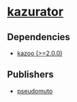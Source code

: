 # [kazurator](https://pypi.org/project/kazurator)

## Dependencies
- [kazoo (>=2.0.0)](packages/k/kazoo.md)



## Publishers
- [pseudomuto](https://pypi.org/user/pseudomuto)

